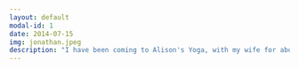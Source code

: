 ```yaml
---
layout: default
modal-id: 1
date: 2014-07-15
img: jonathan.jpeg
description: "I have been coming to Alison's Yoga, with my wife for about a year, having led a life of running and cycling I was not flexible, Alisonne has been a great teacher and I am proud to be more flexible and stretchy than I was in my twenties added to the mindfulness and meditation that have improved all aspects of my life. Even during lockdown Alison has established social distancing, outside classes that still provide the Yoga I need to keep me healthy. Yoga with Alison will be a life long habit worth sharing! Namaste."
---
```

